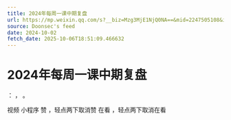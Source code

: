 ```yaml
---
title: 2024年每周一课中期复盘
url: https://mp.weixin.qq.com/s?__biz=Mzg3MjE1NjQ0NA==&mid=2247505108&idx=1&sn=2ec7dd2d989109be633d7760f517d57d
source: Doonsec's feed
date: 2024-10-02
fetch_date: 2025-10-06T18:51:09.466632
---
```


# 2024年每周一课中期复盘

：
，
。

视频
小程序
赞
，轻点两下取消赞
在看
，轻点两下取消在看